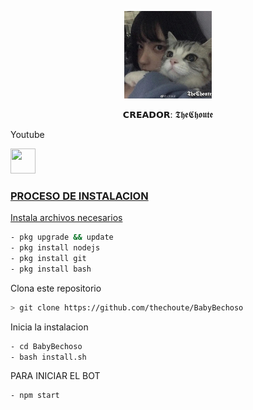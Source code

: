 <p align="center">
<img src="./media/imagen.jpeg" width="140" height="140"/>
</p>
<p align="center">
𝗖𝗥𝗘𝗔𝗗𝗢𝗥: 𝕿𝖍𝖊𝕮𝖍𝖔𝖚𝖙𝖊

Youtube
</p>
<a href="https://www.youtube.com/channel/UC-HPutaDGeTPjrCId0bXQgg"><img src="![image](https://user-images.githubusercontent.com/82709682/141691514-837f1f43-1237-4208-8693-a3a020950e62.png)" width="40" height="40"</a>
<br>
</p>

### PROCESO DE INSTALACION
Instala archivos necesarios
```bash
- pkg upgrade && update
- pkg install nodejs
- pkg install git
- pkg install bash
```
Clona este repositorio
 ```bash
> git clone https://github.com/thechoute/BabyBechoso
```
Inicia la instalacion
```bash
- cd BabyBechoso
- bash install.sh
```
PARA INICIAR EL BOT

 ```bash
- npm start
```

